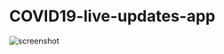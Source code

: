 # COVID19-live-updates-app
![screenshot](https://user-images.githubusercontent.com/54389203/77720813-fcb82100-700e-11ea-9813-036d63358c7f.png)

